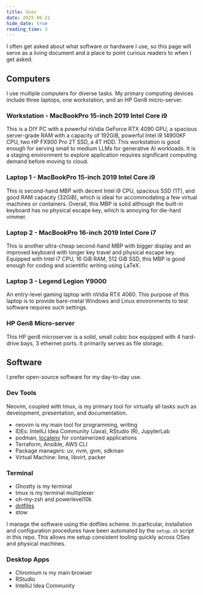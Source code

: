 ```yaml
---
title: Uses
date: 2025-06-21
hide_date: true
reading_time: 3
---
```


I often get asked about what software or hardware I use, so this page will
serve as a living document and a place to point curious readers to when I get
asked.

## Computers

I use multiple computers for diverse tasks. My primary computing devices
include three laptops, one workstation, and an HP Gen8 micro-server.

### Workstation - MacBookPro 15-inch 2019 Intel Core i9

This is a DIY PC with a powerful nVidia GeForce RTX 4090 GPU, a spacious
server-grade RAM with a capacity of 192GiB, powerful Intel i9 14900KF CPU, two
HP FX900 Pro 2T SSD, a 4T HDD. This workstation is good enough for serving
small to medium LLMs for generative AI workloads. It is a staging environment
to explore application requires significant computing demand before moving to
cloud.

### Laptop 1 - MacBookPro 15-inch 2019 Intel Core i9

This is second-hand MBP with decent Intel i9 CPU, spacious SSD (1T), and good
RAM capacity (32GiB), which is ideal for accommodating a few virtual machines
or containers. Overall, this MBP is solid although the built-in keyboard has no
physical escape key, which is annoying for die-hard vimmer.

### Laptop 2 - MacBookPro 16-inch 2019 Intel Core i7

This is another ultra-cheap second-hand MBP with bigger display and an improved
keyboard with longer key travel and physical escape key. Equipped with Intel i7
CPU, 16 GiB RAM, 512 GiB SSD, this MBP is good enough for coding and scientific
writing using LaTeX.

### Laptop 3 - Legend Legion Y9000

An entry-level gaming laptop with nVidia RTX 4060. This purpose of this laptop
is to provide bare-metal Windows and Linux environments to test software
requires such settings.

### HP Gen8 Micro-server

This HP gen8 microserver is a solid, small cubic box equipped with 4 hard-drive
bays, 3 ethernet ports. It primarily serves as file storage.

## Software

I prefer open-source software for my day-to-day use.

### Dev Tools

Neovim, coupled with tmux, is my primary tool for virtually all tasks such as
development, presentation, and documentation.
- neovim is my main tool for programming, writing
- IDEs: IntelliJ Idea Community (Java), RStudio (R), JupyterLab
- podman, [localenv][2] for containerized applications
- Terraform, Ansible, AWS CLI
- Package managers: uv, nvm, gvm, sdkman
- Virtual Machine: lima, libvirt, packer

### Terminal

- Ghostty is my terminal
- tmux is my terminal multiplexer
- oh-my-zsh and powerlevel10k
- [dotfiles][1]
- stow

I manage the software using the dotfiles scheme. In particular, installation
and configuration procedures have been automated by the `setup.sh` script in
this repo. This allows me setup consistent tooling quickly across OSes and
physical machines.

### Desktop Apps

- Chromium is my main browser
- RStudio
- IntelliJ Idea Community


[1]: https://github.com/schnell18/dotfiles
[2]: https://github.com/schnell18/localenv
